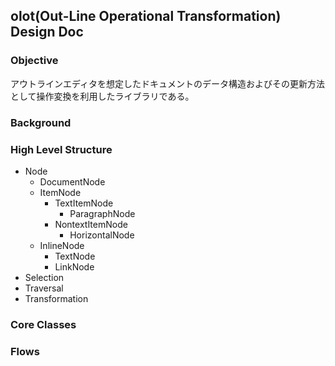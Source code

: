 ## olot(Out-Line Operational Transformation) Design Doc 

### Objective

アウトラインエディタを想定したドキュメントのデータ構造およびその更新方法として操作変換を利用したライブラリである。

### Background

### High Level Structure

- Node
  - DocumentNode
  - ItemNode
    - TextItemNode
      - ParagraphNode
    - NontextItemNode
      - HorizontalNode
  - InlineNode
    - TextNode
    - LinkNode
- Selection
- Traversal
- Transformation

### Core Classes

### Flows
